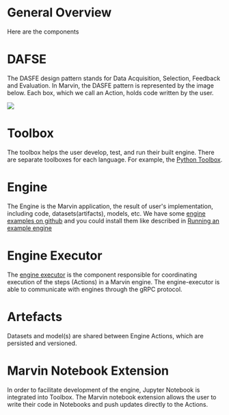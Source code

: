 # General Overview

Here are the components

# DAFSE

The DASFE design pattern stands for Data Acquisition, Selection, Feedback and Evaluation.
In Marvin, the DASFE pattern is represented by the image below. Each box, which we call an Action, holds code written by the user.

![](https://raw.githubusercontent.com/marvin-ai/marvin-paper/master/from-exploratory-models-to-productions/fig/marvin-dase.png)

# Toolbox

The toolbox helps the user develop, test, and run their built engine.
There are separate toolboxes for each language. For example, the [Python Toolbox](https://github.com/marvin-ai/marvin-python-toolbox).

# Engine

The Engine is the Marvin application, the result of user's implementation, including code, datasets(artifacts), models, etc. We have some [engine examples on github](https://github.com/marvin-ai/marvin-public-engines) and you could install them like described in [Running an example engine](get_started/engine_examples.md)

# Engine Executor

The [engine executor](https://github.com/marvin-ai/marvin-engine-executor) is the component responsible for coordinating execution of the steps (Actions) in a Marvin engine. The engine-executor is able to communicate with engines through the gRPC protocol.

# Artefacts

Datasets and model(s) are shared between Engine Actions, which are persisted and versioned.

# Marvin Notebook Extension

In order to facilitate development of the engine, Jupyter Notebook is integrated into Toolbox. The Marvin notebook extension allows the user to write their code in Notebooks and push updates directly to the Actions.